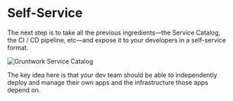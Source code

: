 # Self-Service

The next step is to take all the previous ingredients—the Service Catalog, the CI / CD pipeline, etc—and expose it to
your developers in a self-service format.

![Gruntwork Service Catalog](/img/guides/production-framework/service-catalog-small.png)

The key idea here is that your dev team should be able to independently deploy and manage their own apps and the
infrastructure those apps depend on.


<!-- ##DOCS-SOURCER-START
{
  "sourcePlugin": "local-copier",
  "hash": "0d1779ee5564dd35f8deaa3ae48d81ec"
}
##DOCS-SOURCER-END -->
